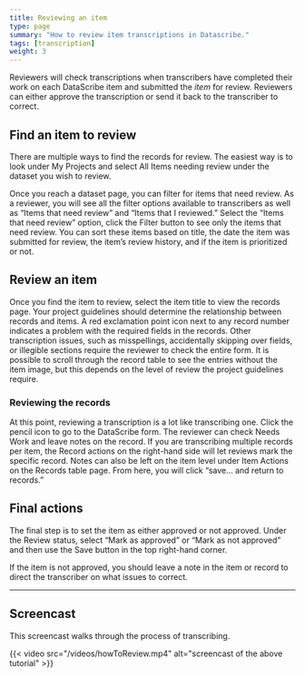 ```yaml
---
title: Reviewing an item
type: page
summary: "How to review item transcriptions in Datascribe."
tags: [transcription]
weight: 3
---
```


Reviewers will check transcriptions when transcribers have completed their work on each DataScribe item and submitted the *item* for review.  Reviewers can either approve the transcription or send it back to the transcriber to correct.

## Find an item to review

There are multiple ways to find the records for review. The easiest way is to look under My Projects and select All Items needing review under the dataset you wish to review.

Once you reach a dataset page, you can filter for items that need review.  As a reviewer, you will see all the filter options available to transcribers as well as “Items that need review” and “Items that I reviewed.”  Select the “Items that need review” option, click the Filter button to see only the items that need review.  You can sort these items based on title, the date the item was submitted for review, the item’s review history, and if the item is prioritized or not. 

## Review an item

Once you find the item to review, select the item title to view the records page. Your project guidelines should determine the relationship between records and items. A red exclamation point icon next to any record number indicates a problem with the required fields in the records.  Other transcription issues, such as misspellings, accidentally skipping over fields, or illegible sections require the reviewer to check the entire form. It is possible to scroll through the record table to see the entries without the item image, but this depends on the level of review the project guidelines require.

### Reviewing the records

At this point, reviewing a transcription is a lot like transcribing one.  Click the pencil icon to go to the DataScribe form. The reviewer can check Needs Work and leave notes on the record.  If you are transcribing multiple records per item, the Record actions on the right-hand side will let reviews mark the specific record.  Notes can also be left on the item level under Item Actions on the Records table page. From here, you will click “save… and return to records.”

## Final actions

The final step is to set the item as either approved or not approved. Under the Review status, select “Mark as approved” or “Mark as not approved” and then use the Save button in the top right-hand corner.

If the item is not approved, you should leave a note in the item or record to direct the transcriber on what issues to correct.

----

## Screencast

This screencast walks through the process of transcribing.

{{< video src="/videos/howToReview.mp4" alt="screencast of the above tutorial" >}}
